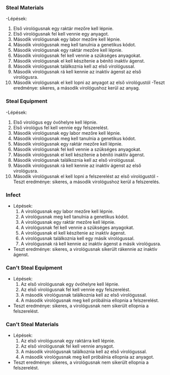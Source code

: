 ### Steal Materials
-Lépések:
  1. Első virológusnak egy raktár mezőre kell lépnie.
  2. Első virológusnak fel kell vennie egy anyagot.
  3. Második virológusnak egy labor mezőre kell lépnie.
  4. Második virológusnak meg kell tanulnia a genetikus kódot.
  5. Második virológusnak egy raktár mezőre kell lépnie.
  6. Második virológusnak fel kell vennie a szükséges anyagokat.
  7. Második virológusnak el kell készítenie a bénító inaktív ágenst.
  8. Második virológusnak találkoznia kell az első virológussal.
  9. Második virológusnak rá kell kennie az inaktív ágenst az első virológusra.
  10. Második virológusnak el kell lopni az anyagot az első virológustól
-Teszt eredménye: sikeres, a második virológushoz kerül az anyag.

### Steal Equipment
-Lépések:
  1. Első virológus egy óvóhelyre kell lépnie.
  2. Első virológus fel kell vennie egy felszerelést.
  3. Második virológusnak egy labor mezőre kell lépnie.
  4. Második virológusnak meg kell tanulnia a genetikus kódot.
  5. Második virológusnak egy raktár mezőre kell lépnie.
  6. Második virológusnak fel kell vennie a szükséges anyagokat.
  7. Második virológusnak el kell készítenie a bénító inaktív ágenst.
  8. Második virológusnak találkoznia kell az első virológussal.
  9. Második virológusnak rá kell kennie az inaktív ágenst az első virológusra.
  10. Második virológusnak el kell lopni a felszerelést az első virológustól
-Teszt eredménye: sikeres, a második virológushoz kerül a felszerelés.

### Infect

- Lépések:
  1. A virológusnak egy labor mezőre kell lépnie.
  2. A virológusnak meg kell tanulnia a genetikus kódot.
  3. A virológusnak egy raktár mezőre kell lépnie.
  4. A virológusnak fel kell vennie a szükséges anyagokat.
  5. A virológusnak el kell készítenie az inaktív ágenst.
  6. A virológusnak találkoznia kell egy másik virológussal.
  7. A virológusnak rá kell kennie az inaktív ágenst a másik virológusra.
- Teszt eredménye: sikeres, a virológusnak sikerült rákennie az inaktív ágenst.

### Can't Steal Equipment

- Lépések:
  1. Az első virológusnak egy óvóhelyre kell lépnie.
  2. Az első virológusnak fel kell vennie egy felszerelést.
  3. A második virológusnak találkoznia kell az első virológussal.
  4. A második virológusnak meg kell próbálnia ellopnia a felszerelést.
- Teszt eredménye: sikeres, a virológusnak nem sikerült ellopnia a felszerelést.

### Can't Steal Materials

- Lépések:
  1. Az első virológusnak egy raktárra kell lépnie.
  2. Az első virológusnak fel kell vennie anyagot.
  3. A második virológusnak találkoznia kell az első virológussal.
  4. A második virológusnak meg kell próbálnia ellopnia az anyagot.
- Teszt eredménye: sikeres, a virológusnak nem sikerült ellopnia a felszerelést.